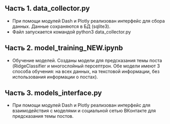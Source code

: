 ## Часть 1. data_collector.py
* При помощи модулей Dash и Plotly реализован интерфейс для сбора данных. Данные сохраняются в БД (sqlite3).
* Файл запускается командой python3 data_collector.py

## Часть 2. model_training_NEW.ipynb
* Обучение моделей. Созданы модели для предсказания темы поста (RidgeClassifier и многослойный персептрон. Обе модели имеют 3 способа обучения: на всех данных, на текстовой информации, без использования информации о постах).

## Часть 3. models_interface.py
* При помощи модулей Dash и Plotly реализован интерфейс для взаимодействия с моделями и социальной сетью ВКонтакте для предсказания темы постов.

